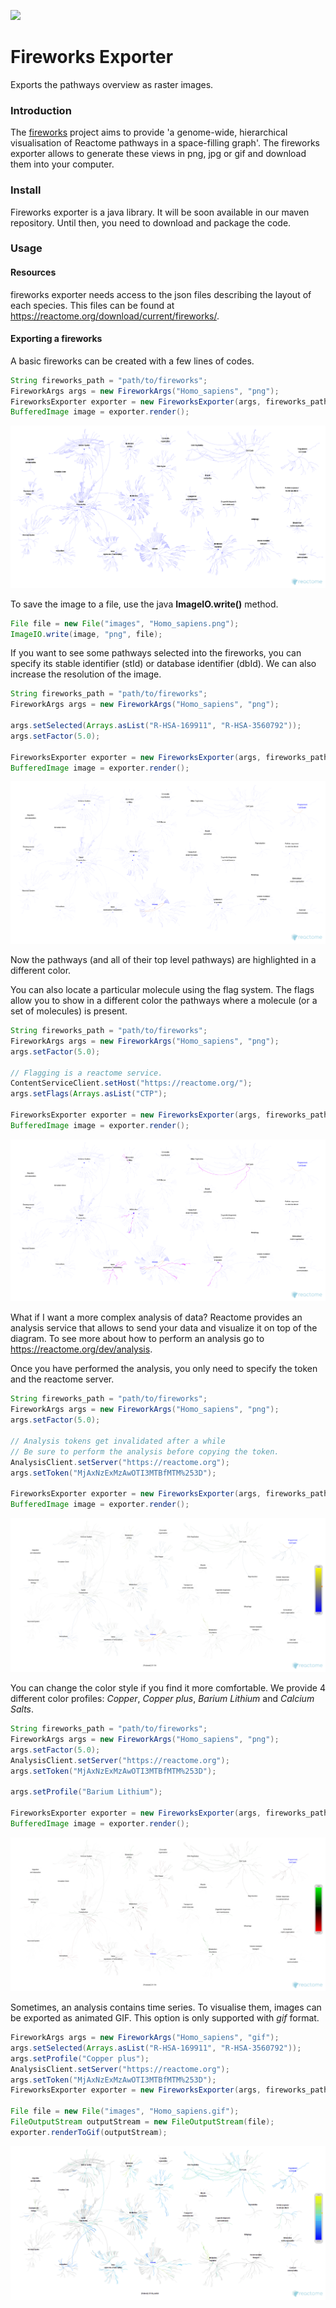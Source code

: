 [<img src=https://user-images.githubusercontent.com/6883670/31999264-976dfb86-b98a-11e7-9432-0316345a72ea.png height=75 />](https://reactome.org)

Fireworks Exporter
=====================
Exports the pathways overview as raster images.

### Introduction
The [fireworks](https://github.com/reactome-pwp/fireworks) project aims to provide 'a genome-wide, hierarchical visualisation of Reactome pathways in a space-filling graph'.
The fireworks exporter allows to generate these views in png, jpg or gif and download them into your computer.

### Install
Fireworks exporter is a java library. It will be soon available in our maven repository. Until then, you need to download and package the code.

### Usage
#### Resources
fireworks exporter needs access to the json files describing the layout of each species. This files can be found at https://reactome.org/download/current/fireworks/.

#### Exporting a fireworks

A basic fireworks can be created with a few lines of codes.

```java
String fireworks_path = "path/to/fireworks";
FireworkArgs args = new FireworkArgs("Homo_sapiens", "png");
FireworksExporter exporter = new FireworksExporter(args, fireworks_path);
BufferedImage image = exporter.render();
```
![Homo sapiens](doc/Homo_sapiens.png)

To save the image to a file, use the java **ImageIO.write()** method.
```java
File file = new File("images", "Homo_sapiens.png");
ImageIO.write(image, "png", file);
```  
If you want to see some pathways selected into the fireworks, you can specify its stable identifier (stId) or database identifier (dbId).
We can also increase the resolution of the image.

```java
String fireworks_path = "path/to/fireworks";
FireworkArgs args = new FireworkArgs("Homo_sapiens", "png");

args.setSelected(Arrays.asList("R-HSA-169911", "R-HSA-3560792"));
args.setFactor(5.0);

FireworksExporter exporter = new FireworksExporter(args, fireworks_path);
BufferedImage image = exporter.render();
```

![Homo sapiens selected](doc/Homo_sapiens_selection.png)

Now the pathways (and all of their top level pathways) are highlighted in a different color.

You can also locate a particular molecule using the flag system. The flags allow you to show in a different color the pathways where a molecule (or a set of molecules) is present.

```java
String fireworks_path = "path/to/fireworks";
FireworkArgs args = new FireworkArgs("Homo_sapiens", "png");
args.setFactor(5.0);

// Flagging is a reactome service.
ContentServiceClient.setHost("https://reactome.org/");
args.setFlags(Arrays.asList("CTP");

FireworksExporter exporter = new FireworksExporter(args, fireworks_path);
BufferedImage image = exporter.render();
```

![Homo sapiens flag](doc/Homo_sapiens_flags.png)

What if I want a more complex analysis of data? Reactome provides an analysis service that allows to send your data and visualize it on top of the diagram. To see more about how to perform an analysis go to https://reactome.org/dev/analysis.

Once you have performed the analysis, you only need to specify the token and the reactome server.

```java
String fireworks_path = "path/to/fireworks";
FireworkArgs args = new FireworkArgs("Homo_sapiens", "png");
args.setFactor(5.0);

// Analysis tokens get invalidated after a while
// Be sure to perform the analysis before copying the token.
AnalysisClient.setServer("https://reactome.org");
args.setToken("MjAxNzExMzAwOTI3MTBfMTM%253D");

FireworksExporter exporter = new FireworksExporter(args, fireworks_path);
BufferedImage image = exporter.render();
```

![Homo sapiens analysis](doc/Homo_sapiens_analysis.png)

You can change the color style if you find it more comfortable. We provide 4 different color profiles:
*Copper*, *Copper plus*, *Barium Lithium* and *Calcium Salts*.

```java
String fireworks_path = "path/to/fireworks";
FireworkArgs args = new FireworkArgs("Homo_sapiens", "png");
args.setFactor(5.0);
AnalysisClient.setServer("https://reactome.org");
args.setToken("MjAxNzExMzAwOTI3MTBfMTM%253D");

args.setProfile("Barium Lithium");

FireworksExporter exporter = new FireworksExporter(args, fireworks_path);
BufferedImage image = exporter.render();
```

![Homo sapiens color profile](doc/Homo_sapiens_profile.png)

Sometimes, an analysis contains time series. To visualise them, images can be exported as animated GIF. This option is only supported with *gif* format.

```java
FireworkArgs args = new FireworkArgs("Homo_sapiens", "gif");
args.setSelected(Arrays.asList("R-HSA-169911", "R-HSA-3560792"));
args.setProfile("Copper plus");
AnalysisClient.setServer("https://reactome.org");
args.setToken("MjAxNzExMzAwOTI3MTBfMTM%253D");
FireworksExporter exporter = new FireworksExporter(args, fireworks_path);

File file = new File("images", "Homo_sapiens.gif");
FileOutputStream outputStream = new FileOutputStream(file);
exporter.renderToGif(outputStream);

```

![Homo sapiens animated](doc/Homo_sapiens.gif)
